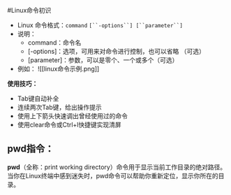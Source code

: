 #Linux命令初识
- Linux 命令格式：`command` `[``-options``] [``parameter``]`
- 说明：
    - command：命令名
    - [-options]：选项，可用来对命令进行控制，也可以省略 （可选）
    - [parameter]：参数，可以是零个、一个或多个（可选）
- 例如：
![[linux命令示例.png]]

**使用技巧：**
- Tab键自动补全
- 连续两次Tab键，给出操作提示
- 使用上下箭头快速调出曾经使用过的命令
- 使用clear命令或Ctrl+l快捷键实现清屏


## pwd指令：

**pwd**（全称：print working directory）命令用于显示当前工作目录的绝对路径。当你在Linux终端中感到迷失时，pwd命令可以帮助你重新定位，显示你所在的目录。